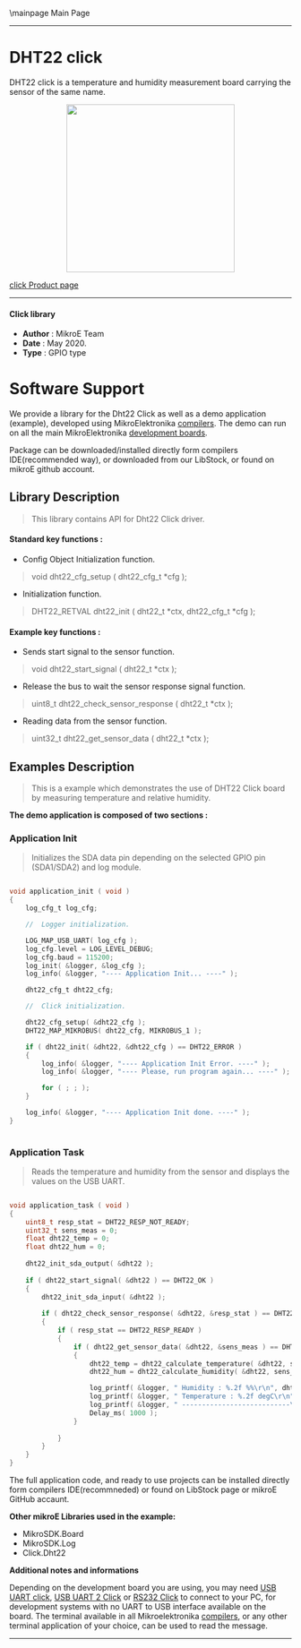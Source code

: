 \mainpage Main Page
 
---
# DHT22 click

DHT22 click is a temperature and humidity measurement board carrying the sensor of the same name.

<p align="center">
  <img src="https://download.mikroe.com/images/click_for_ide/dht22_click.png" height=300px>
</p>

[click Product page](https://www.mikroe.com/dht22-click)

---


#### Click library 

- **Author**        : MikroE Team
- **Date**          : May 2020.
- **Type**          : GPIO type


# Software Support

We provide a library for the Dht22 Click 
as well as a demo application (example), developed using MikroElektronika 
[compilers](https://shop.mikroe.com/compilers). 
The demo can run on all the main MikroElektronika [development boards](https://shop.mikroe.com/development-boards).

Package can be downloaded/installed directly form compilers IDE(recommended way), or downloaded from our LibStock, or found on mikroE github account. 

## Library Description

> This library contains API for Dht22 Click driver.

#### Standard key functions :

- Config Object Initialization function.
> void dht22_cfg_setup ( dht22_cfg_t *cfg ); 
 
- Initialization function.
> DHT22_RETVAL dht22_init ( dht22_t *ctx, dht22_cfg_t *cfg );

#### Example key functions :

- Sends start signal to the sensor function.
> void dht22_start_signal ( dht22_t *ctx );
 
- Release the bus to wait the sensor response signal function.
> uint8_t dht22_check_sensor_response ( dht22_t *ctx );

- Reading data from the sensor function.
> uint32_t dht22_get_sensor_data ( dht22_t *ctx );

## Examples Description

> This is a example which demonstrates the use of DHT22 Click board by measuring temperature and relative humidity.

**The demo application is composed of two sections :**

### Application Init 

> Initializes the SDA data pin depending on the selected GPIO pin (SDA1/SDA2) and log module.

```c

void application_init ( void )
{
    log_cfg_t log_cfg;

    //  Logger initialization.

    LOG_MAP_USB_UART( log_cfg );
    log_cfg.level = LOG_LEVEL_DEBUG;
    log_cfg.baud = 115200;
    log_init( &logger, &log_cfg );
    log_info( &logger, "---- Application Init... ----" );

    dht22_cfg_t dht22_cfg;

    //  Click initialization.

    dht22_cfg_setup( &dht22_cfg );
    DHT22_MAP_MIKROBUS( dht22_cfg, MIKROBUS_1 );

    if ( dht22_init( &dht22, &dht22_cfg ) == DHT22_ERROR )
    {
        log_info( &logger, "---- Application Init Error. ----" );
        log_info( &logger, "---- Please, run program again... ----" );

        for ( ; ; );
    }

    log_info( &logger, "---- Application Init done. ----" );
}
  
```

### Application Task

> Reads the temperature and humidity from the sensor and displays the values on the USB UART. 

```c

void application_task ( void )
{
    uint8_t resp_stat = DHT22_RESP_NOT_READY;
    uint32_t sens_meas = 0;
    float dht22_temp = 0;
    float dht22_hum = 0;
    
    dht22_init_sda_output( &dht22 );
    
    if ( dht22_start_signal( &dht22 ) == DHT22_OK )
    {
        dht22_init_sda_input( &dht22 );
        
        if ( dht22_check_sensor_response( &dht22, &resp_stat ) == DHT22_OK )
        {
            if ( resp_stat == DHT22_RESP_READY )
            {
                if ( dht22_get_sensor_data( &dht22, &sens_meas ) == DHT22_OK )
                {
                    dht22_temp = dht22_calculate_temperature( &dht22, sens_meas );
                    dht22_hum = dht22_calculate_humidity( &dht22, sens_meas );

                    log_printf( &logger, " Humidity : %.2f %%\r\n", dht22_hum );
                    log_printf( &logger, " Temperature : %.2f degC\r\n", dht22_temp );
                    log_printf( &logger, " ---------------------------\r\n", dht22_temp );
                    Delay_ms( 1000 );
                }
                
            }
        }
    }
}  

``` 

The full application code, and ready to use projects can be  installed directly form compilers IDE(recommneded) or found on LibStock page or mikroE GitHub accaunt.

**Other mikroE Libraries used in the example:** 

- MikroSDK.Board
- MikroSDK.Log
- Click.Dht22

**Additional notes and informations**

Depending on the development board you are using, you may need 
[USB UART click](https://shop.mikroe.com/usb-uart-click), 
[USB UART 2 Click](https://shop.mikroe.com/usb-uart-2-click) or 
[RS232 Click](https://shop.mikroe.com/rs232-click) to connect to your PC, for 
development systems with no UART to USB interface available on the board. The 
terminal available in all Mikroelektronika 
[compilers](https://shop.mikroe.com/compilers), or any other terminal application 
of your choice, can be used to read the message.



---
